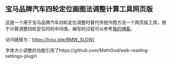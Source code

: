 ## 宝马品牌汽车四轮定位画图法调整计算工具网页版

这是一个用于宝马品牌汽车四轮定位调整时替代传统作图方法一个网页版工具，用于计算调整四轮定位时的中间值。编写的过程可以参考[我的博客](https://lvxu.site/2022/05/01/%E8%87%AA%E5%B7%B1%E5%88%B6%E4%BD%9C%E7%9A%84%E7%AC%AC%E4%B8%80%E4%B8%AAWEB%E5%BA%94%E7%94%A8/)。

访问链接为：https://lvxu.site/BMW_SLDW/

字体大小调整的功能引用了https://github.com/MathGod/web-reading-settings-plugin
